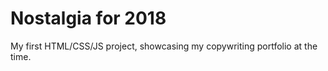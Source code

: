 # Nostalgia for 2018

My first HTML/CSS/JS project, showcasing my copywriting portfolio at the time.
